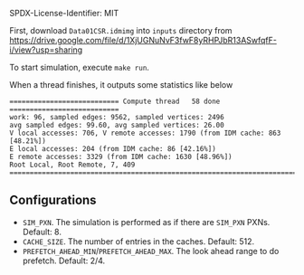 SPDX-License-Identifier: MIT

First, download `Data01CSR.idmimg` into `inputs` directory from https://drive.google.com/file/d/1XjUGNuNvF3fwF8yRHPJbR13ASwfqfF-i/view?usp=sharing

To start simulation, execute `make run`.  

When a thread finishes, it outputs some statistics like below
```
=========================== Compute thread   58 done ===========================
work: 96, sampled edges: 9562, sampled vertices: 2496
avg sampled edges: 99.60, avg sampled vertices: 26.00
V local accesses: 706, V remote accesses: 1790 (from IDM cache: 863 [48.21%])
E local accesses: 204 (from IDM cache: 86 [42.16%])
E remote accesses: 3329 (from IDM cache: 1630 [48.96%])
Root Local, Root Remote, 7, 409
================================================================================
```

## Configurations
- `SIM_PXN`. The simulation is performed as if there are `SIM_PXN` PXNs. Default: 8.
- `CACHE_SIZE`. The number of entries in the caches. Default: 512.
- `PREFETCH_AHEAD_MIN`/`PREFETCH_AHEAD_MAX`. The look ahead range to do prefetch. Default: 2/4.